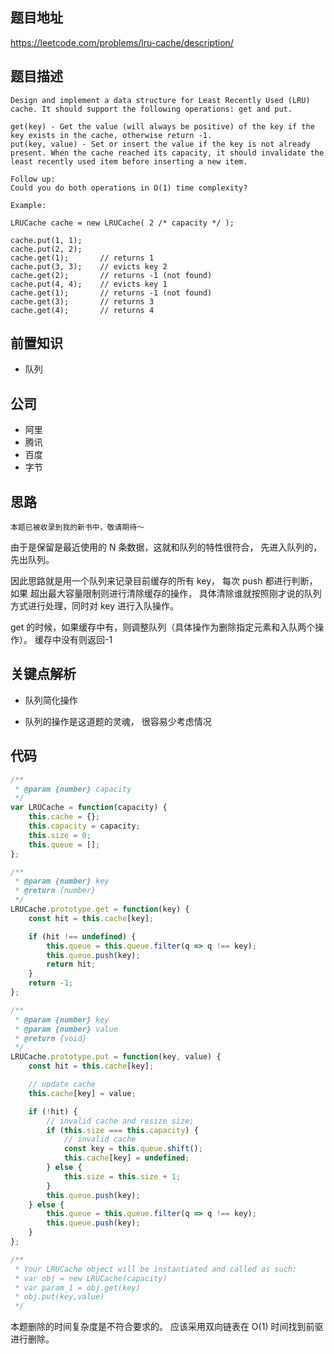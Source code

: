 ## 题目地址
https://leetcode.com/problems/lru-cache/description/

## 题目描述

```
Design and implement a data structure for Least Recently Used (LRU) cache. It should support the following operations: get and put.

get(key) - Get the value (will always be positive) of the key if the key exists in the cache, otherwise return -1.
put(key, value) - Set or insert the value if the key is not already present. When the cache reached its capacity, it should invalidate the least recently used item before inserting a new item.

Follow up:
Could you do both operations in O(1) time complexity?

Example:

LRUCache cache = new LRUCache( 2 /* capacity */ );

cache.put(1, 1);
cache.put(2, 2);
cache.get(1);       // returns 1
cache.put(3, 3);    // evicts key 2
cache.get(2);       // returns -1 (not found)
cache.put(4, 4);    // evicts key 1
cache.get(1);       // returns -1 (not found)
cache.get(3);       // returns 3
cache.get(4);       // returns 4

```

## 前置知识

- 队列

## 公司

- 阿里
- 腾讯
- 百度
- 字节

## 思路

`本题已被收录到我的新书中，敬请期待～`

由于是保留是最近使用的 N 条数据，这就和队列的特性很符合， 先进入队列的，先出队列。

因此思路就是用一个队列来记录目前缓存的所有 key， 每次 push 都进行判断，如果
超出最大容量限制则进行清除缓存的操作， 具体清除谁就按照刚才说的队列方式进行处理，同时对 key 进行入队操作。

get 的时候，如果缓存中有，则调整队列（具体操作为删除指定元素和入队两个操作）。 缓存中没有则返回-1

## 关键点解析

- 队列简化操作

- 队列的操作是这道题的灵魂， 很容易少考虑情况

## 代码

```js
/**
 * @param {number} capacity
 */
var LRUCache = function(capacity) {
    this.cache = {};
    this.capacity = capacity;
    this.size = 0;
    this.queue = [];
};

/** 
 * @param {number} key
 * @return {number}
 */
LRUCache.prototype.get = function(key) {
    const hit = this.cache[key];

    if (hit !== undefined) {
        this.queue = this.queue.filter(q => q !== key);
        this.queue.push(key);
        return hit;
    }
    return -1;
};

/** 
 * @param {number} key 
 * @param {number} value
 * @return {void}
 */
LRUCache.prototype.put = function(key, value) {
    const hit = this.cache[key];

    // update cache
    this.cache[key] = value;

    if (!hit) {
        // invalid cache and resize size;
        if (this.size === this.capacity) {
            // invalid cache
            const key = this.queue.shift();
            this.cache[key] = undefined;
        } else {
            this.size = this.size + 1;
        }
        this.queue.push(key);
    } else {
        this.queue = this.queue.filter(q => q !== key);
        this.queue.push(key);
    }
};

/** 
 * Your LRUCache object will be instantiated and called as such:
 * var obj = new LRUCache(capacity)
 * var param_1 = obj.get(key)
 * obj.put(key,value)
 */

```

本题删除的时间复杂度是不符合要求的。 应该采用双向链表在 O(1) 时间找到前驱进行删除。
